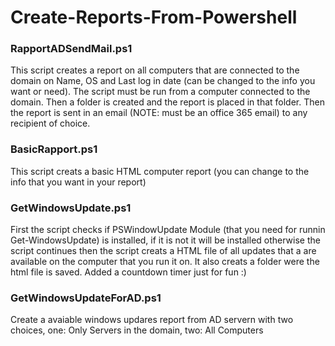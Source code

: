 # Create-Reports-From-Powershell

<h3> RapportADSendMail.ps1 </h3>

This script creates a report on all computers that are connected to the domain on Name, OS and Last log in date (can be changed to the info you want or need). The script must be run from a computer connected to the domain. Then a folder is created and the report is placed in that folder. Then the report is sent in an email (NOTE: must be an office 365 email) to any recipient of choice.


<h3> BasicRapport.ps1 </h3>

This script creats a basic HTML computer report (you can change to the info that you want in your report)

<h3> GetWindowsUpdate.ps1 </h3>

First the script checks if PSWindowUpdate Module (that you need for runnin Get-WindowsUpdate) is installed, if it is not it will be installed otherwise the script continues then the script creats a HTML file of all updates that a are available on the computer that you run it on. It also creats a folder were the html file is saved.
Added a countdown timer just for fun :)

<h3> GetWindowsUpdateForAD.ps1 </h3>

Create a avaiable windows updares report from AD servern with two choices, one: Only Servers in the domain, two: All Computers
